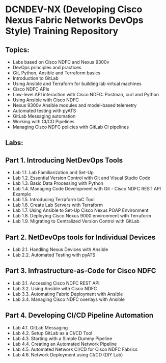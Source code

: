 # DCNDEV-NX (Developing Cisco Nexus Fabric Networks DevOps Style) Training Repository

## Topics:
- Labs based on Cisco NDFC and Nexus 9300v
- DevOps principles and practices
- Git, Python, Ansible and Terraform basics
- Introduction to GitLab
- Using Ansible and Terraform for building lab virtual machines
- Cisco NDFC APIs
- Low-level API interaction with Cisco NDFC: Postman, curl and Python
- Using Ansible with Cisco NDFC
- Nexus 9300v Ansible modules and model-based telemetry
- Automated testing with pyATS
- GitLab Messaging automation
- Working with CI/CD Pipelines
- Managing Cisco NDFC policies with GitLab CI pipelines

## Labs:

Part 1. Introducing NetDevOps Tools
---
- Lab 1.1. Lab Familiarization and Set-Up 
- Lab 1.2. Essential Version Control with Git and Visual Studio Code
- Lab 1.3. Basic Data Processing with Python 
- Lab 1.4. Managing Code Development with Git - Cisco NDFC REST API Example
- Lab 1.5. Introducing Terraform IaC Tool
- Lab 1.6. Create Lab Servers with Terraform
- Lab 1.7. Using Ansible to Set-Up Cisco Nexus POAP Environment
- Lab 1.8. Deploying Cisco Nexus 9000 environment with Terraform
- Lab 1.9. Migrating to Centralized Version Control with GitLab

Part 2. NetDevOps tools for Individual Devices
---
- Lab 2.1. Handling Nexus Devices with Ansible
- Lab 2.2. Automated Testing with pyATS

Part 3. Infrastructure-as-Code for Cisco NDFC
---
- Lab 3.1. Accessing Cisco NDFC REST API
- Lab 3.2. Using Ansible with Cisco NDFC
- Lab 3.3. Automating Fabric Deployment with Ansible
- Lab 3.4. Managing Cisco NDFC overlays with Ansible

Part 4. Developing CI/CD Pipeline Automation
---
- Lab 4.1. GitLab Messaging
- Lab 4.2. Setup GitLab as a CI/CD Tool
- Lab 4.3. Starting with a Simple Dummy Pipeline
- Lab 4.4. Creating an Automated Network Pipeline
- Lab 4.5. Automated Network CI/CD for Cisco NDFC Fabrics
- Lab 4.6. Network Deployment using CI/CD (DIY Lab)
